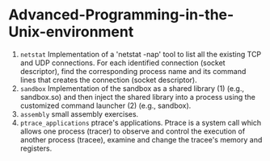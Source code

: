 # Advanced-Programming-in-the-Unix-environment

1. `netstat` Implementation of a 'netstat -nap' tool to list all the existing TCP and UDP connections. For each identified connection (socket descriptor), find the corresponding process name and its command lines that creates the connection (socket descriptor).
2. `sandbox` Implementation of the sandbox as a shared library (1) (e.g., sandbox.so) and then inject the shared library into a process using the customized command launcher (2) (e.g., sandbox).
3. `assembly` small assembly exercises.
4. `ptrace_applications` ptrace's applications. Ptrace is a system call which allows one process (tracer) to observe and control the execution of another process (tracee), examine and change the tracee's memory and registers.

